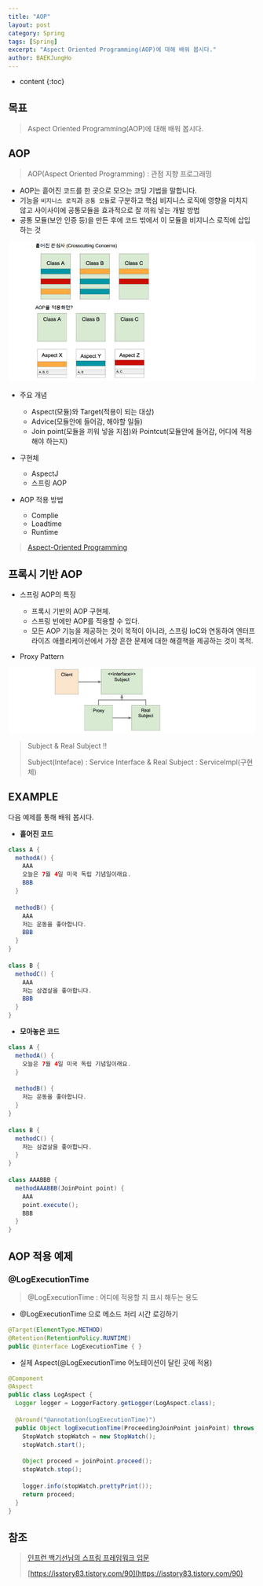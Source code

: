```yaml
---
title: "AOP"
layout: post
category: Spring
tags: [Spring]
excerpt: "Aspect Oriented Programming(AOP)에 대해 배워 봅시다."
author: BAEKJungHo
---
```


* content
{:toc}

## 목표

  > Aspect Oriented Programming(AOP)에 대해 배워 봅시다.

## AOP

  > AOP(Aspect Oriented Programming) : 관점 지향 프로그래밍

  - AOP는 흩어진 코드를 한 곳으로 모으는 코딩 기법을 말합니다.
  - 기능을 `비지니스 로직`과 `공통 모듈`로 구분하고 핵심 비지니스 로직에 영향을 미치지 않고 사이사이에 공통모듈을
  효과적으로 잘 끼워 넣는 개발 방법
  - 공통 모듈(보안 인증 등)을 만든 후에 코드 밖에서 이 모듈을 비지니스 로직에 삽입하는 것

  ![s3](/images/posts/201907/s3.jpg)

  - 주요 개념
    - Aspect(모듈)와 Target(적용이 되는 대상)
    - Advice(모듈안에 들어감, 해야할 일들)
    - Join point(모듈을 끼워 넣을 지점)와 Pointcut(모듈안에 들어감, 어디에 적용해야 하는지)

  - 구현체
    - AspectJ
    - 스프링 AOP

  - AOP 적용 방법
    - Complie
    - Loadtime
    - Runtime

  > [Aspect-Oriented Programming](https://en.wikipedia.org/wiki/Aspect-oriented_programming)

## 프록시 기반 AOP

  - 스프링 AOP의 특징
    - 프록시 기반의 AOP 구현체.
    - 스프링 빈에만 AOP를 적용할 수 있다.
    - 모든 AOP 기능을 제공하는 것이 목적이 아니라, 스프링 IoC와 연동하여 엔터프라이즈 애플리케이션에서 가장 흔한 문제에 대한 해결책을 제공하는 것이 목적.

  - Proxy Pattern

  ![s4](/images/posts/201907/s4.jpg)

  > Subject & Real Subject !!
  >
  > Subject(Inteface) : Service Interface & Real Subject : ServiceImpl(구현체)


## EXAMPLE

  다음 예제를 통해 배워 봅시다.

  - __흩어진 코드__

  ```java
  class A {
    methodA() {
      AAA
      오늘은 7월 4일 미국 독립 기념일이래요.
      BBB
    }

    methodB() {
      AAA
      저는 운동을 좋아합니다.
      BBB
    }
  }

  class B {
    methodC() {
      AAA
      저는 삼겹살을 좋아합니다.
      BBB
    }
  }
  ```

  - __모아놓은 코드__

  ```java
  class A {
    methodA() {
      오늘은 7월 4일 미국 독립 기념일이래요.
    }

    methodB() {
      저는 운동을 좋아합니다.
    }
  }

  class B {
    methodC() {
      저는 삼겹살을 좋아합니다.
    }
  }

  class AAABBB {
    methodAAABBB(JoinPoint point) {
      AAA
      point.execute();
      BBB
    }
  }
  ```

## AOP 적용 예제

### @LogExecutionTime

  > @LogExecutionTime : 어디에 적용할 지 표시 해두는 용도

  - @LogExecutionTime 으로 메소드 처리 시간 로깅하기

  ```java
  @Target(ElementType.METHOD)
  @Retention(RetentionPolicy.RUNTIME)
  public @interface LogExecutionTime { }
  ```

  - 실제 Aspect(@LogExecutionTime 어노테이션이 달린 곳에 적용)

  ```java
  @Component
  @Aspect
  public class LogAspect {
    Logger logger = LoggerFactory.getLogger(LogAspect.class);

    @Around("@annotation(LogExecutionTime)")
    public Object logExecutionTime(ProceedingJoinPoint joinPoint) throws Throwable {
      StopWatch stopWatch = new StopWatch();
      stopWatch.start();

      Object proceed = joinPoint.proceed();
      stopWatch.stop();

      logger.info(stopWatch.prettyPrint());
      return proceed;
    }
  }
  ```

## 참조

  > [인프런 백기선님의 스프링 프레임워크 입문](https://www.inflearn.com/course/spring/dashboard)
  >
  > [https://isstory83.tistory.com/90](https://isstory83.tistory.com/90)
